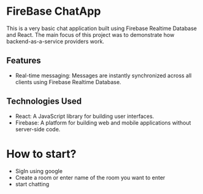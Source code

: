 # FireBase ChatApp


This is a very basic chat application built using Firebase Realtime Database and React. The main focus of this project was to demonstrate how backend-as-a-service providers work.

## Features
- Real-time messaging: Messages are instantly synchronized across all clients using Firebase Realtime Database.

## Technologies Used

- React: A JavaScript library for building user interfaces.
- Firebase: A platform for building web and mobile applications without server-side code.

# How to start?

- SigIn using google
- Create a room or enter name of the room you want to enter
- start chatting 